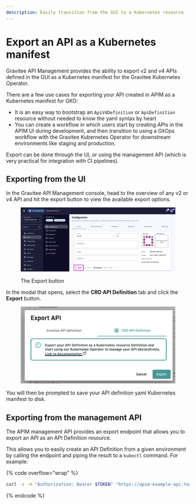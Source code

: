 ```yaml
---
description: Easily transition from the GUI to a Kubernetes resource
---
```


# Export an API as a Kubernetes manifest

Gravitee API Management provides the ability to export v2 and v4 APIs defined in the GUI as a Kubernetes manifest for the Gravitee Kubernetes Operator.

There are a few use cases for exporting your API created in APIM as a Kubernetes manifest for GKO:

* It is an easy way to bootstrap an `ApiV4Definition` or `ApiDefinition` resource without needed to know the yaml syntax by heart
* You can create a workflow in which users start by creating APIs in the APIM UI during development, and then transition to using a GitOps workflow with the Gravitee Kubernetes Operator for downstream environments like staging and production.

Export can be done through the UI, or using the management API (which is very practical for integration with CI pipelines).

## Exporting from the UI

In the Gravitee API Management console, head to the overview of any v2 or v4 API and hit the export button to view the available export options.

<figure><img src="../../4.4/.gitbook/assets/image (2) (1).png" alt=""><figcaption><p>The Export button</p></figcaption></figure>

In the modal that opens, select the **CRD API Definition** tab and click the **Export** button.

<figure><img src="../../4.4/.gitbook/assets/image (1) (1).png" alt=""><figcaption></figcaption></figure>

You will then be prompted to save your API definition yaml Kubernetes manifest to disk.

## Exporting from the management API

The APIM management API provides an export endpoint that allows you to export an API as an API Definition resource.

This allows you to easily create an API Definition from a given environment by calling the endpoint and piping the result to a `kubectl` command. For example:

{% code overflow="wrap" %}
```sh
curl -s -H "Authorization: Bearer $TOKEN" "https://apim-example-api.team-gko.gravitee.xyz/management/organizations/DEFAULT/environments/DEFAULT/apis/$API_ID/crd" | kubectl apply -f -
```
{% endcode %}
